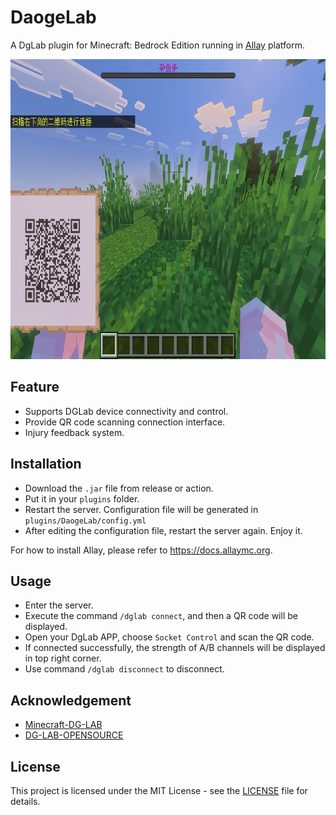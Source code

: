 # DaogeLab

A DgLab plugin for Minecraft: Bedrock Edition running in [Allay](https://github.com/AllayMC/Allay) platform.

<img src="img.png" alt="Logo" width="768" height="480">

## Feature

- Supports DGLab device connectivity and control.
- Provide QR code scanning connection interface.
- Injury feedback system.

## Installation

- Download the `.jar` file from release or action.
- Put it in your `plugins` folder.
- Restart the server. Configuration file will be generated in `plugins/DaogeLab/config.yml`
- After editing the configuration file, restart the server again. Enjoy it.

For how to install Allay, please refer to https://docs.allaymc.org.

## Usage

- Enter the server.
- Execute the command `/dglab connect`, and then a QR code will be displayed.
- Open your DgLab APP, choose `Socket Control` and scan the QR code.
- If connected successfully, the strength of A/B channels will be displayed in top right corner.
- Use command `/dglab disconnect` to disconnect.

## Acknowledgement

- [Minecraft-DG-LAB](https://github.com/DancingSnow0517/Minecraft-DG-LAB)
- [DG-LAB-OPENSOURCE](https://github.com/DG-LAB-OPENSOURCE/DG-LAB-OPENSOURCE)

## License

This project is licensed under the MIT License - see the [LICENSE](LICENSE) file for details.